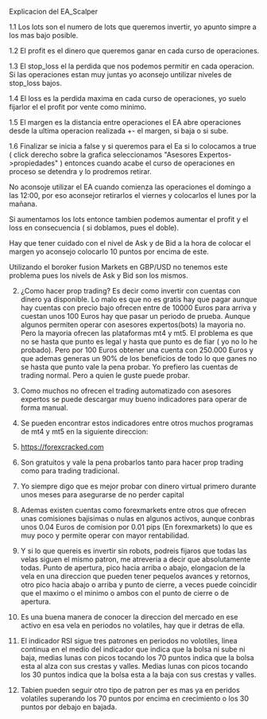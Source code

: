Explicacion del EA_Scalper

1.1 Los lots son el numero de lots que queremos invertir, yo apunto simpre a los mas bajo posible.

1.2 El profit es el dinero que queremos ganar en cada curso de operaciones.

1.3 El stop_loss el la perdida que nos podemos permitir en cada operacion. Si las operaciones estan muy juntas yo aconsejo untilizar niveles de stop_loss bajos.

1.4 El loss es la perdida maxima en cada curso de operaciones, yo suelo fijarlor el el profit por vente como minimo.

1.5 El margen es la distancia entre operaciones el EA abre operaciones desde la ultima operacion realizada +- el margen, si baja o si sube.

1.6 Finalizar se inicia a false y si queremos para el Ea si lo colocamos a true ( click derecho sobre la grafica seleccionamos "Asesores Expertos->propiedades" ) entonces cuando acabe el curso de operaciones en proceso se detendra y lo prodremos retirar.

No aconsoje utilizar el EA cuando comienza las operaciones el domingo a las 12:00, por eso aconsejor retirarlos el viernes y colocarlos el lunes por la mañana.

Si aumentamos los lots entonce tambien podemos aumentar el profit y el loss en consecuencia ( si doblamos, pues el doble).

Hay que tener cuidado con el nivel de Ask y de Bid a la hora de colocar el margen yo aconsejo colocarlo 10 puntos por encima de este.

Utilizando el boroker fusion Markets en GBP/USD no tenemos este problema pues los nivels de Ask y Bid son los mismos.


2. ¿Como hacer prop trading? Es decir como invertir con cuentas con dinero ya disponible. Lo malo es que no es gratis hay que pagar aunque hay cuentas con precio bajo ofrecen entre de 10000 Euros para arriva y cuestan unos 100 Euros hay que pasar un periodo de prueba. Aunque algunos permiten operar con asesores expertos(bots) la mayoria no. Pero la mayoria ofrecen las plataformas mt4 y mt5. El problema es que no se hasta que punto es legal y hasta que punto es de fiar ( yo no lo he probado). Pero por 100 Euros obtener una cuenta con 250.000 Euros y que ademas generas un 90% de los beneficios de todo lo que ganes no se hasta que punto vale la pena probar. Yo prefiero las cuentas de trading normal. Pero a quien le guste puede probar.
3. Como muchos no ofrecen el trading automatizado con asesores expertos se puede descargar muy bueno indicadores para operar de forma manual.
4. Se pueden encontrar estos indicadores entre otros muchos programas de mt4 y mt5 en la siguiente direccion:
5. https://forexcracked.com
6. Son gratuitos y vale la pena probarlos tanto para hacer prop trading como para trading tradicional.
7. Yo siempre digo que es mejor probar con dinero virtual primero durante unos meses para asegurarse de no perder capital
8. Ademas existen cuentas como forexmarkets entre otros que ofrecen unas comisiones bajisimas o nulas en algunos activos, aunque conbras unos 0.04 Euros de comision por 0.01 pips (En forexmarkets) lo que es muy poco y permite operar con mayor rentabilidad.

9. Y si lo que quereis es invertir sin robots, podreis fijaros que todas las velas siguen el mismo patron, me atreveria a decir que absolutamente todas. Punto de apertura, pico hacia arriba o abajo, elongacion de la vela en una direccion que pueden tener pequelos avances y retornos, otro pico hacia abajo o arriba y punto de cierre, a veces puede coincidir que el maximo o el minimo o ambos con el punto de cierre o de apertura.

10. Es una buena manera de conocer la direccion del mercado en ese activo en esa vela en periodos no volatiles, hay que ir detras de ella.

11. El indicador RSI sigue tres patrones en periodos no volotiles, linea continua en el medio del indicador que indica que la bolsa ni sube ni baja, medias lunas con picos tocando los 70 puntos indica que la bolsa esta al alza con sus crestas y valles. Medias lunas con picos tocando los 30 puntos indica que la bolsa esta a la baja con sus crestas y valles.

12. Tabien pueden seguir otro tipo de patron per es mas ya en peridos volatiles superando los 70 puntos por encima en crecimiento  o los 30 puntos por debajo en bajada.



